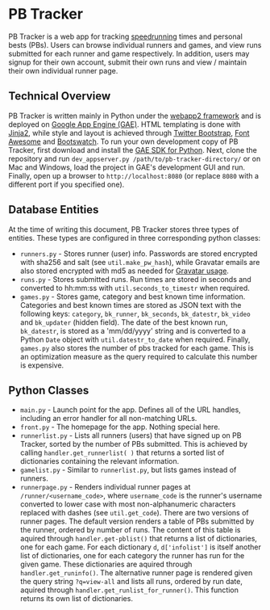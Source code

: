 PB Tracker
==========

PB Tracker is a web app for tracking [speedrunning](http://en.wikipedia.org/wiki/Speedrun) times and personal bests (PBs).  Users can browse individual runners and games, and view runs submitted for each runner and game respectively.  In addition, users may signup for their own account, submit their own runs and view / maintain their own individual runner page.

Technical Overview
------------------

PB Tracker is written mainly in Python under the [webapp2 framework](http://webapp-improved.appspot.com/) and is deployed on [Google App Engine (GAE)](https://developers.google.com/appengine/).  HTML templating is done with [Jinja2](http://jinja.pocoo.org/), while style and layout is achieved through [Twitter Bootstrap](http://getbootstrap.com/), [Font Awesome](http://fortawesome.github.io/Font-Awesome/whats-new/) and [Bootswatch](http://bootswatch.com/).  To run your own development copy of PB Tracker, first download and install the [GAE SDK for Python](https://developers.google.com/appengine/downloads#Google_App_Engine_SDK_for_Python).  Next, clone the repository and run `dev_appserver.py /path/to/pb-tracker-directory/` or on Mac and Windows, load the project in GAE's development GUI and run.  Finally, open up a browser to `http://localhost:8080` (or replace `8080` with a different port if you specified one).

Database Entities
-----------------

At the time of writing this document, PB Tracker stores three types of entities.  These types are configured in three corresponding python classes:

  * `runners.py` - Stores runner (user) info.  Passwords are stored encrypted with sha256 and salt (see `util.make_pw_hash`), while Gravatar emails are also stored encrypted with md5 as needed for [Gravatar usage](http://en.gravatar.com/site/implement/images/).
  * `runs.py` - Stores submitted runs.  Run times are stored in seconds and converted to hh:mm:ss with `util.seconds_to_timestr` when required.
  * `games.py` - Stores game, category and best known time information.  Categories and best known times are stored as JSON text with the following keys: `category`, `bk_runner`, `bk_seconds`, `bk_datestr`, `bk_video` and `bk_updater` (hidden field).  The date of the best known run, `bk_datestr`, is stored as a 'mm/dd/yyyy' string and is converted to a Python `Date` object with `util.datestr_to_date` when required.  Finally, `games.py` also stores the number of pbs tracked for each game.  This is an optimization measure as the query required to calculate this number is expensive.
  
Python Classes
--------------

 * `main.py` - Launch point for the app.  Defines all of the URL handles, including an error handler for all non-matching URLs.
 * `front.py` - The homepage for the app.  Nothing special here.
 * `runnerlist.py` - Lists all runners (users) that have signed up on PB Tracker, sorted by the number of PBs submitted.  This is achieved by calling `handler.get_runnerlist( )` that returns a sorted list of dictionaries containing the relevant information. 
 * `gamelist.py` - Similar to `runnerlist.py`, but lists games instead of runners.
 * `runnerpage.py` - Renders individual runner pages at `/runner/<username_code>`, where `username_code` is the runner's username converted to lower case with most non-alphanumeric characters replaced with dashes (see `util.get_code`).  There are two versions of runner pages.  The default version renders a table of PBs submitted by the runner, ordered by number of runs.  The content of this table is aquired through `handler.get-pblist()` that returns a list of dictionaries, one for each game.  For each dictionary `d`, `d['infolist']` is itself another list of dictionaries, one for each category the runner has run for the given game.  These dictionaries are aquired through `handler.get_runinfo()`. The alternative runner page is rendered given the query string `?q=view-all` and lists all runs, ordered by run date, aquired through `handler.get_runlist_for_runner()`.  This function returns its own list of dictionaries.
